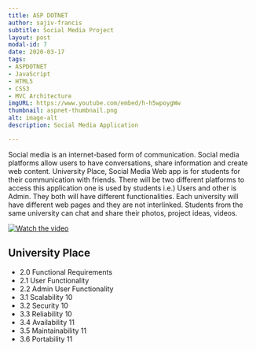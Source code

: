 ```yaml
---
title: ASP DOTNET
author: sajiv-francis
subtitle: Social Media Project
layout: post
modal-id: 7
date: 2020-03-17
tags:
- ASPDOTNET
- JavaScript
- HTML5
- CSS3
- MVC Architecture
imgURL: https://www.youtube.com/embed/h-h5wpoygWw
thumbnail: aspnet-thumbnail.png
alt: image-alt
description: Social Media Application

---
```

Social media is an internet-based form of communication. Social media platforms allow users to have conversations, share information and create web content. University Place, Social Media Web app is for students for their communication with friends. There will be two different platforms to access this application one is used by students i.e.) Users and other is Admin. They both will have different functionalities. Each university will have different web pages and they are not interlinked. Students from the same university can chat and share their photos, project ideas, videos.

[![Watch the video](https://sajivfrancis.github.io/img/portfolio/aspnet-thumbnail.png)](https://www.youtube.com/embed/h-h5wpoygWw)

## University Place

- 2.0 Functional Requirements
- 2.1 User Functionality
- 2.2 Admin User Functionality
- 3.1 Scalability	10
- 3.2 Security	10
- 3.3 Reliability	10
- 3.4 Availability	11
- 3.5 Maintainability	11
- 3.6 Portability	11
